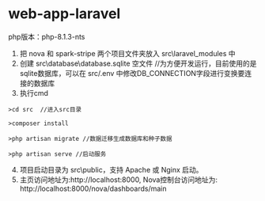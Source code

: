 # web-app-laravel

php版本：php-8.1.3-nts
1. 把 nova 和 spark-stripe 两个项目文件夹放入 src\laravel_modules 中
2. 创建 src\database\database.sqlite 空文件 //为方便开发运行，目前使用的是sqlite数据库，可以在 src/.env 中修改DB_CONNECTION字段进行变换要连接的数据库
3. 执行cmd
````
>cd src  //进入src目录

>composer install

>php artisan migrate //数据迁移生成数据库和种子数据

>php artisan serve //启动服务
````
4. 项目启动目录为 src\public，支持 Apache 或 Nginx 启动。
5. 主页访问地址为:http://localhost:8000, Nova控制台访问地址为: http://localhost:8000/nova/dashboards/main
